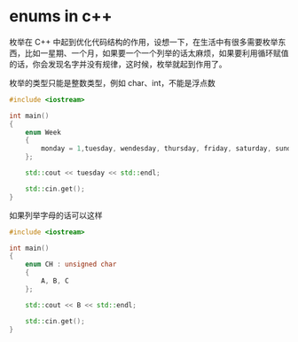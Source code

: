 # enums in c++

枚举在 C++ 中起到优化代码结构的作用，设想一下，在生活中有很多需要枚举东西，比如一星期、一个月，如果要一个一个列举的话太麻烦，如果要利用循环赋值的话，你会发现名字并没有规律，这时候，枚举就起到作用了。

枚举的类型只能是整数类型，例如 char、int，不能是浮点数

```c++
#include <iostream>

int main()
{
	enum Week
	{
		monday = 1,tuesday, wendesday, thursday, friday, saturday, sunday 
	};

	std::cout << tuesday << std::endl;

	std::cin.get();
}
```

如果列举字母的话可以这样

```c++
#include <iostream>

int main()
{
	enum CH : unsigned char
	{
		A, B, C
	};

	std::cout << B << std::endl;

	std::cin.get();
}
```

